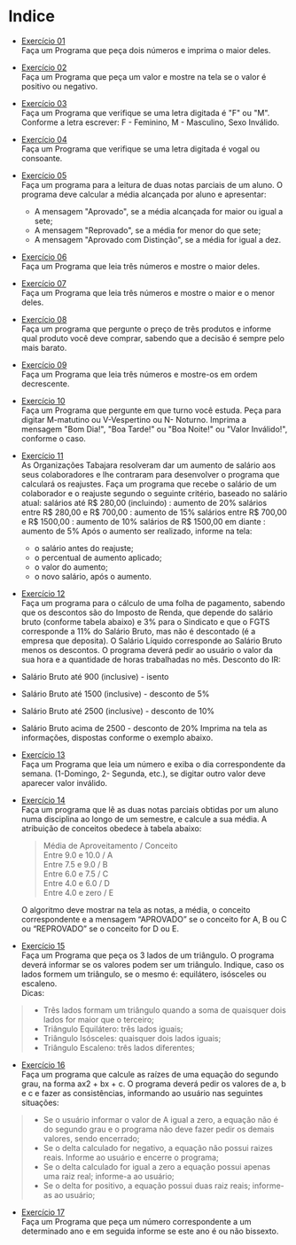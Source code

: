 # Indice

* [Exercício 01](https://github.com/Kauan-Santos/Lista-de-exercicios-Python/blob/main/Lista-de-Exercicios-Python-Brasil/2-Estrutura-de-Decisao/Exercicio01.py)  
Faça um Programa que peça dois números e imprima o maior deles.  
* [Exercício 02](https://github.com/Kauan-Santos/Lista-de-exercicios-Python/blob/main/Lista-de-Exercicios-Python-Brasil/2-Estrutura-de-Decisao/Exercicio02.py)  
Faça um Programa que peça um valor e mostre na tela se o valor é positivo ou negativo.  
* [Exercício 03](https://github.com/Kauan-Santos/Lista-de-exercicios-Python/blob/main/Lista-de-Exercicios-Python-Brasil/2-Estrutura-de-Decisao/Exercicio03.py)  
Faça um Programa que verifique se uma letra digitada é "F" ou "M". Conforme a letra escrever: F - Feminino, M - Masculino, Sexo Inválido.  
* [Exercício 04](https://github.com/Kauan-Santos/Lista-de-exercicios-Python/blob/main/Lista-de-Exercicios-Python-Brasil/2-Estrutura-de-Decisao/Exercicio04.py)  
Faça um Programa que verifique se uma letra digitada é vogal ou consoante.  
* [Exercício 05](https://github.com/Kauan-Santos/Lista-de-exercicios-Python/blob/main/Lista-de-Exercicios-Python-Brasil/2-Estrutura-de-Decisao/Exercicio05.py)  
Faça um programa para a leitura de duas notas parciais de um aluno. O programa deve calcular a média alcançada por aluno e apresentar:
    * A mensagem "Aprovado", se a média alcançada for maior ou igual a sete;
    * A mensagem "Reprovado", se a média for menor do que sete;
    * A mensagem "Aprovado com Distinção", se a média for igual a dez.  
* [Exercício 06](https://github.com/Kauan-Santos/Lista-de-exercicios-Python/blob/main/Lista-de-Exercicios-Python-Brasil/2-Estrutura-de-Decisao/Exercicio06.py)  
Faça um Programa que leia três números e mostre o maior deles.  
* [Exercício 07](https://github.com/Kauan-Santos/Lista-de-exercicios-Python/blob/main/Lista-de-Exercicios-Python-Brasil/2-Estrutura-de-Decisao/Exercicio07.py)  
Faça um Programa que leia três números e mostre o maior e o menor deles.  
* [Exercício 08](https://github.com/Kauan-Santos/Lista-de-exercicios-Python/blob/main/Lista-de-Exercicios-Python-Brasil/2-Estrutura-de-Decisao/Exercicio08.py)  
Faça um programa que pergunte o preço de três produtos e informe qual produto você deve comprar, sabendo que a decisão é sempre pelo mais barato.  
* [Exercício 09](https://github.com/Kauan-Santos/Lista-de-exercicios-Python/blob/main/Lista-de-Exercicios-Python-Brasil/2-Estrutura-de-Decisao/Exercicio09.py)  
Faça um Programa que leia três números e mostre-os em ordem decrescente.  
* [Exercício 10](https://github.com/Kauan-Santos/Lista-de-exercicios-Python/blob/main/Lista-de-Exercicios-Python-Brasil/2-Estrutura-de-Decisao/Exercicio10.py)  
Faça um Programa que pergunte em que turno você estuda. Peça para digitar M-matutino ou V-Vespertino ou N- Noturno. Imprima a mensagem "Bom Dia!", "Boa Tarde!" ou "Boa Noite!" ou "Valor Inválido!", conforme o caso.  
* [Exercício 11](https://github.com/Kauan-Santos/Lista-de-exercicios-Python/blob/main/Lista-de-Exercicios-Python-Brasil/2-Estrutura-de-Decisao/Exercicio11.py)  
As Organizações Tabajara resolveram dar um aumento de salário aos seus colaboradores e lhe contraram para desenvolver o programa que calculará os reajustes.
Faça um programa que recebe o salário de um colaborador e o reajuste segundo o seguinte critério, baseado no salário atual:
salários até R$ 280,00 (incluindo) : aumento de 20%
salários entre R$ 280,00 e R$ 700,00 : aumento de 15%
salários entre R$ 700,00 e R$ 1500,00 : aumento de 10%
salários de R$ 1500,00 em diante : aumento de 5% Após o aumento ser realizado, informe na tela:
    * o salário antes do reajuste;
    * o percentual de aumento aplicado;
    * o valor do aumento;
    * o novo salário, após o aumento.
* [Exercício 12](https://github.com/Kauan-Santos/Lista-de-exercicios-Python/blob/main/Lista-de-Exercicios-Python-Brasil/2-Estrutura-de-Decisao/Exercicio12.py)  
Faça um programa para o cálculo de uma folha de pagamento, sabendo que os descontos são do Imposto de Renda, que depende do salário bruto (conforme tabela abaixo) e 3% para o Sindicato e que o FGTS corresponde a 11% do Salário Bruto, mas não é descontado (é a empresa que deposita). O Salário Líquido corresponde ao Salário Bruto menos os descontos. O programa deverá pedir ao usuário o valor da sua hora e a quantidade de horas trabalhadas no mês.
Desconto do IR:
* Salário Bruto até 900 (inclusive) - isento
* Salário Bruto até 1500 (inclusive) - desconto de 5%
* Salário Bruto até 2500 (inclusive) - desconto de 10%
* Salário Bruto acima de 2500 - desconto de 20% Imprima na tela as informações, dispostas conforme o exemplo abaixo.  
* [Exercício 13](https://github.com/Kauan-Santos/Lista-de-exercicios-Python/blob/main/Lista-de-Exercicios-Python-Brasil/2-Estrutura-de-Decisao/exercicio_13.py)  
Faça um Programa que leia um número e exiba o dia correspondente da semana. (1-Domingo, 2- Segunda, etc.), se digitar outro valor deve aparecer valor inválido.  
* [Exercício 14](https://github.com/Kauan-Santos/Lista-de-exercicios-Python/blob/main/Lista-de-Exercicios-Python-Brasil/2-Estrutura-de-Decisao/exercicio_14.py)  
Faça um programa que lê as duas notas parciais obtidas por um aluno numa disciplina ao longo de um semestre, e calcule a sua média. A atribuição de conceitos obedece à tabela abaixo:  

    >Média de Aproveitamento / Conceito  
    Entre 9.0 e 10.0 / A  
    Entre 7.5 e 9.0 / B  
    Entre 6.0 e 7.5 / C  
    Entre 4.0 e 6.0 / D  
    Entre 4.0 e zero / E

    O algoritmo deve mostrar na tela as notas, a média, o conceito correspondente e a mensagem “APROVADO” se o conceito for A, B ou C ou “REPROVADO” se o conceito for D ou E.  
* [Exercício 15](https://github.com/Kauan-Santos/Lista-de-exercicios-Python/blob/main/Lista-de-Exercicios-Python-Brasil/2-Estrutura-de-Decisao/exercicio_15.py)  
Faça um Programa que peça os 3 lados de um triângulo. O programa deverá informar se os valores podem ser um triângulo. Indique, caso os lados formem um triângulo, se o mesmo é: equilátero, isósceles ou escaleno.  
Dicas:  
>* Três lados formam um triângulo quando a soma de quaisquer dois lados for maior que o terceiro;  
>* Triângulo Equilátero: três lados iguais;  
>* Triângulo Isósceles: quaisquer dois lados iguais;  
>* Triângulo Escaleno: três lados diferentes;  
* [Exercício 16](https://github.com/Kauan-Santos/Lista-de-exercicios-Python/blob/main/Lista-de-Exercicios-Python-Brasil/2-Estrutura-de-Decisao/exercicio_16.py)  
Faça um programa que calcule as raízes de uma equação do segundo grau, na forma ax2 + bx + c. O programa deverá pedir os valores de a, b e c e fazer as consistências, informando ao usuário nas seguintes situações:
>* Se o usuário informar o valor de A igual a zero, a equação não é do segundo grau e o programa não deve fazer pedir os demais valores, sendo encerrado;
>* Se o delta calculado for negativo, a equação não possui raizes reais. Informe ao usuário e encerre o programa;
>* Se o delta calculado for igual a zero a equação possui apenas uma raiz real; informe-a ao usuário;
>* Se o delta for positivo, a equação possui duas raiz reais; informe-as ao usuário;  
* [Exercício 17](https://github.com/Kauan-Santos/Lista-de-exercicios-Python/blob/main/Lista-de-Exercicios-Python-Brasil/2-Estrutura-de-Decisao/exercicio_17.py)  
Faça um Programa que peça um número correspondente a um determinado ano e em seguida informe se este ano é ou não bissexto.  